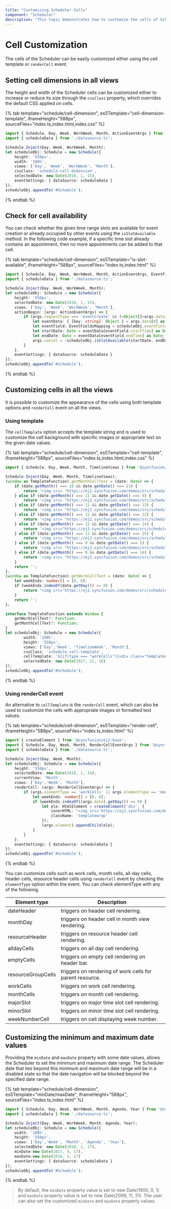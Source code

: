```yaml
---
title: "Customizing Scheduler Cells"
component: "Scheduler"
description: "This topic demonstrates how to customize the cells of Scheduler using template option, methods and events available in Scheduler."
---
```


# Cell Customization

The cells of the Scheduler can be easily customized either using the cell template or `renderCell` event.

## Setting cell dimensions in all views

The height and width of the Scheduler cells can be customized either to increase or reduce its size through the `cssClass` property, which overrides the default CSS applied on cells.

{% tab template="schedule/cell-dimension", es5Template="cell-dimension-template", iframeHeight="588px",  sourceFiles="index.ts,index.html,index.css"  %}

```typescript
import { Schedule, Day, Week, WorkWeek, Month, ActionEventArgs } from '@syncfusion/ej2-schedule';
import { scheduleData } from './datasource.ts';

Schedule.Inject(Day, Week, WorkWeek, Month);
let scheduleObj: Schedule = new Schedule({
    height: '550px',
    width: '100%',
    views: ['Day', 'Week', 'WorkWeek', 'Month'],
    cssClass: 'schedule-cell-dimension',
    selectedDate: new Date(2018, 1, 15),
    eventSettings: { dataSource: scheduleData }
});
scheduleObj.appendTo('#Schedule');
```

{% endtab %}

## Check for cell availability

You can check whether the given time range slots are available for event creation or already occupied by other events using the `isSlotAvailable` method. In the following code example, if a specific time slot already contains an appointment, then no more appointments can be added to that cell.

{% tab template="schedule/cell-dimension", es5Template="is-slot-available", iframeHeight="588px",  sourceFiles="index.ts,index.html"  %}

```typescript
import { Schedule, Day, Week, WorkWeek, Month, ActionEventArgs, EventFieldsMapping } from '@syncfusion/ej2-schedule';
import { scheduleData } from './datasource.ts';

Schedule.Inject(Day, Week, WorkWeek, Month);
let scheduleObj: Schedule = new Schedule({
    height: '550px',
    selectedDate: new Date(2018, 1, 15),
    views: ['Day', 'Week', 'WorkWeek', 'Month'],
    actionBegin: (args: ActionEventArgs) => {
        if (args.requestType === 'eventCreate' && (<Object[]>args.data).length > 0) {
            let eventData: { [key: string]: Object } = args.data[0] as { [key: string]: Object };
            let eventField: EventFieldsMapping = scheduleObj.eventFields;
            let startDate: Date = eventData[eventField.startTime] as Date;
            let endDate: Date = eventData[eventField.endTime] as Date;
            args.cancel = !scheduleObj.isSlotAvailable(startDate, endDate);
        }
    },
    eventSettings: { dataSource: scheduleData }
});
scheduleObj.appendTo('#Schedule');
```

{% endtab %}

## Customizing cells in all the views

It is possible to customize the appearance of the cells using both template options and `renderCell` event on all the views.

### Using template

The `cellTemplate` option accepts the template string and is used to customize the cell background with specific images or appropriate text on the given date values.

{% tab template="schedule/cell-dimension", es5Template="cell-template", iframeHeight="588px",  sourceFiles="index.ts,index.html,index.css"  %}

```typescript
import { Schedule, Day, Week, Month, TimelineViews } from '@syncfusion/ej2-schedule';

Schedule.Inject(Day, Week, Month, TimelineViews);
(window as TemplateFunction).getMonthCellText = (date: Date) => {
    if (date.getMonth() === 10 && date.getDate() === 23) {
        return '<img src= "https://ej2.syncfusion.com/demos/src/schedule/images/birthday.svg" />';
    } else if (date.getMonth() === 11 && date.getDate() === 9) {
        return '<img src= "https://ej2.syncfusion.com/demos/src/schedule/images/get-together.svg" />';
    } else if (date.getMonth() === 11 && date.getDate() === 13) {
        return '<img src= "https://ej2.syncfusion.com/demos/src/schedule/images/birthday.svg" />';
    } else if (date.getMonth() === 11 && date.getDate() === 22) {
        return '<img src= "https://ej2.syncfusion.com/demos/src/schedule/images/thanksgiving-day.svg" />';
    } else if (date.getMonth() === 11 && date.getDate() === 24) {
        return '<img src="https://ej2.syncfusion.com/demos/src/schedule/images/christmas-eve.svg" />';
    } else if (date.getMonth() === 11 && date.getDate() === 25) {
        return '<img src= "https://ej2.syncfusion.com/demos/src/schedule/images/christmas.svg" />';
    } else if (date.getMonth() === 0 && date.getDate() === 1) {
        return '<img src= "https://ej2.syncfusion.com/demos/src/schedule/images/newyear.svg" />';
    } else if (date.getMonth() === 0 && date.getDate() === 14) {
        return '<img src= "https://ej2.syncfusion.com/demos/src/schedule/images/birthday.svg" />';
    }
    return '';
};
(window as TemplateFunction).getWorkCellText = (date: Date) => {
    let weekEnds: number[] = [0, 6];
    if (weekEnds.indexOf(date.getDay()) >= 0) {
        return "<img src='https://ej2.syncfusion.com/demos/src/schedule/images/newyear.svg' />";
    }
    return '';
};

interface TemplateFunction extends Window {
    getWorkCellText?: Function;
    getMonthCellText?: Function;
}
let scheduleObj: Schedule = new Schedule({
        width: '100%',
        height: '550px',
        views: ['Day','Week', 'TimelineWeek', 'Month'],
        cssClass: 'schedule-cell-template',
        cellTemplate: '${if(type === "workCells")}<div class="templatewrap">${getWorkCellText(data.date)}</div>${/if}${if(type === "monthCells")}<div class="templatewrap">${getMonthCellText(data.date)}</div>${/if}',
        selectedDate: new Date(2017, 11, 16)
});
scheduleObj.appendTo('#Schedule');
```

{% endtab %}

### Using renderCell event

An alternative to `cellTemplate` is the `renderCell` event, which can also be used to customize the cells with appropriate images or formatted text values.

{% tab template="schedule/cell-dimension", es5Template="render-cell", iframeHeight="588px",  sourceFiles="index.ts,index.html"  %}

```typescript
import { createElement } from '@syncfusion/ej2-base';
import { Schedule, Day, Week, Month, RenderCellEventArgs } from '@syncfusion/ej2-schedule';
import { scheduleData } from './datasource.ts';

Schedule.Inject(Day, Week, Month);
let scheduleObj: Schedule = new Schedule({
    height: '550px',
    selectedDate: new Date(2018, 1, 14),
    currentView: 'Month',
    views: ['Day','Week', 'Month'],
    renderCell: (args: RenderCellEventArgs) => {
        if (args.elementType == 'workCells' || args.elementType == 'monthCells') {
            let weekEnds: number[] = [0, 6];
            if (weekEnds.indexOf((args.date).getDay()) >= 0) {
                let ele: HtmlElement = createElement('div', {
                    innerHTML: "<img src='https://ej2.syncfusion.com/demos/src/schedule/images/newyear.svg' />",
                    className: 'templatewrap'
                });
                (args.element).appendChild(ele);
            }
        }
    },
    eventSettings: { dataSource: scheduleData }
});
scheduleObj.appendTo('#Schedule');
```

{% endtab %}

You can customize cells such as work cells, month cells, all-day cells, header cells, resource header cells using `renderCell` event by checking the `elementType` option within the event. You can check elementType with any of the following.

| Element type | Description |
|-------|---------|
| dateHeader | triggers on header cell rendering.|
| monthDay | triggers on header cell in month view rendering.|
| resourceHeader | triggers on resource header cell rendering.|
| alldayCells | triggers on all day cell rendering.|
| emptyCells | triggers on empty cell rendering on header bar.|
| resourceGroupCells | triggers on rendering of work cells for parent resource.|
| workCells | triggers on work cell rendering.|
| monthCells | triggers on month cell rendering.|
| majorSlot | triggers on major time slot cell rendering.|
| minorSlot | triggers on minor time slot cell rendering.|
| weekNumberCell | triggers on cell displaying week number.|

## Customizing the minimum and maximum date values

Providing the `minDate` and `maxDate` property with some date values, allows the Scheduler to set the minimum and maximum date range. The Scheduler date that lies beyond this minimum and maximum date range will be in a disabled state so that the date navigation will be blocked beyond the specified date range.

{% tab template="schedule/cell-dimension", es5Template="minDate/maxDate", iframeHeight="588px",  sourceFiles="index.ts,index.html"  %}

```typescript
import { Schedule, Day, Week, WorkWeek, Month, Agenda, Year } from '@syncfusion/ej2-schedule';
import { scheduleData } from './datasource.ts';

Schedule.Inject(Day, Week, WorkWeek, Month, Agenda, Year);
let scheduleObj: Schedule = new Schedule({
    width: '100%',
    height: '550px',
    views: ['Day','Week', 'Month', 'Agenda', 'Year'],
    selectedDate: new Date(2018, 1, 17),
    minDate:new Date(2017, 4, 17),
    maxDate:new Date(2018, 5, 17)
    eventSettings: { dataSource: scheduleData }
});
scheduleObj.appendTo('#Schedule');
```

{% endtab %}

>By default, the `minDate` property value is set to new Date(1900, 0, 1) and `maxDate` property value is set to new Date(2099, 11, 31). The user can also set the customized `minDate` and `maxDate` property values.